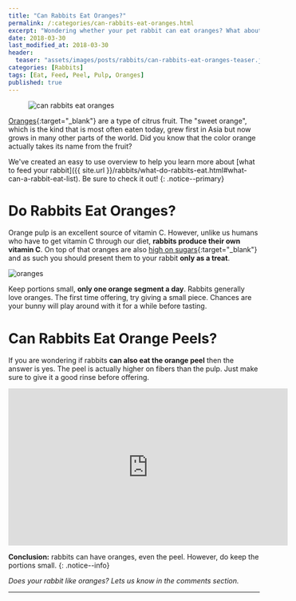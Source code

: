 ```yaml
---
title: "Can Rabbits Eat Oranges?"
permalink: /:categories/can-rabbits-eat-oranges.html
excerpt: "Wondering whether your pet rabbit can eat oranges? What about the peel? Find out if oranges are healthy for your bunny and learn some tips on how to feed them."
date: 2018-03-30
last_modified_at: 2018-03-30
header:
  teaser: "assets/images/posts/rabbits/can-rabbits-eat-oranges-teaser.jpg"
categories: [Rabbits]
tags: [Eat, Feed, Peel, Pulp, Oranges]
published: true
---
```


<figure>
  <img src="{{ site.url }}/assets/images/posts/rabbits/can-rabbits-eat-oranges.jpg" alt="can rabbits eat oranges" class="title-banner">
</figure>

[Oranges](https://simple.wikipedia.org/wiki/Orange_(fruit)){:target="_blank"} are a type of citrus fruit. The "sweet orange", which is the kind that is most often eaten today, grew first in Asia but now grows in many other parts of the world. Did you know that the color orange actually takes its name from the fruit?

We've created an easy to use overview to help you learn more about [what to feed your rabbit]({{ site.url }}/rabbits/what-do-rabbits-eat.html#what-can-a-rabbit-eat-list). Be sure to check it out!
{: .notice--primary}

# Do Rabbits Eat Oranges?

Orange pulp is an excellent source of vitamin C. However, unlike us humans who have to get vitamin C through our diet, **rabbits produce their own vitamin C**. On top of that oranges are also [high on sugars](https://en.wikipedia.org/wiki/Orange_(fruit)#Nutritional_value_and_phytochemicals){:target="_blank"} and as such you should present them to your rabbit **only as a treat**.

<img src="{{ site.url }}/assets/images/posts/food/oranges.jpg" alt="oranges" class="align-right">

Keep portions small, **only one orange segment a day**. Rabbits generally love oranges. The first time offering, try giving a small piece. Chances are your bunny will play around with it for a while before tasting.

# Can Rabbits Eat Orange Peels?

If you are wondering if rabbits **can also eat the orange peel** then the answer is yes. The peel is actually higher on fibers than the pulp. Just make sure to give it a good rinse before offering.

<iframe width="560" height="315" src="https://www.youtube.com/embed/bAiTTLoBwr0" frameborder="0"></iframe>

**Conclusion:** rabbits can have oranges, even the peel. However, do keep the portions small.
{: .notice--info}

_Does your rabbit like oranges? Lets us know in the comments section._

---
